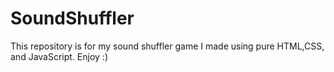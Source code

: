 # SoundShuffler
This repository is for my sound shuffler game I made using pure HTML,CSS, and JavaScript. 
Enjoy :)
